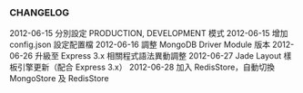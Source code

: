 ### CHANGELOG

2012-06-15 分別設定 PRODUCTION, DEVELOPMENT 模式
2012-06-15 增加 config.json 設定配置檔
2012-06-16 調整 MongoDB Driver Module 版本
2012-06-26 升級至 Express 3.x 相關程式語法異動調整
2012-06-27 Jade Layout 樣板引擎更新（配合 Express 3.x）
2012-06-28 加入 RedisStore，自動切換 MongoStore 及 RedisStore

